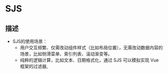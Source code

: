 # SJS

## 描述
- SJS的使用场景：
  - 用户交互频繁、仅需改动组件样式（比如布局位置），无需改动数据内容的场景，比如侧滑菜单、索引列表、滚动渐变等。
  - 纯粹的逻辑计算，比如文本、日期格式化，通过 SJS 可以模拟实现 Vue 框架的过滤器,
